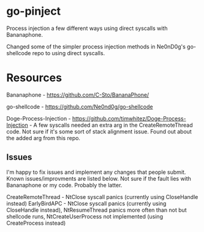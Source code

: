 # go-pinject
Process injection a few different ways using direct syscalls with Bananaphone. 

Changed some of the simpler process injection methods in Ne0nD0g's go-shellcode repo to using direct syscalls.

# Resources 

Bananaphone - https://github.com/C-Sto/BananaPhone/

go-shellcode - https://github.com/Ne0nd0g/go-shellcode

Doge-Process-Injection - https://github.com/timwhitez/Doge-Process-Injection - A few syscalls needed an extra arg in the CreateRemoteThread code. Not sure if it's some sort of stack alignment issue. Found out about the added arg from this repo.

## Issues

I'm happy to fix issues and implement any changes that people submit. Known issues/improvments are listed below. Not sure if the fault lies with Bananaphone or my code. Probably the latter.

CreateRemoteThread - NtClose syscall panics (currently using CloseHandle instead)
EarlyBirdAPC - NtClose syscall panics (currently using CloseHandle instead), NtResumeThread panics more often than not but shellcode runs, NtCreateUserProcess not implemented (using CreateProcess instead)

